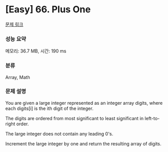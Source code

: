 # [Easy] 66. Plus One

[문제 링크](https://leetcode.com/problems/plus-one/) 

### 성능 요약

메모리: 36.7 MB, 시간: 190 ms

### 분류

Array, Math

### 문제 설명

<p>You are given a large integer represented as an integer array digits, where each digits[i] is the ith digit of the integer.</p>
<p>The digits are ordered from most significant to least significant in left-to-right order.</p>
<p>The large integer does not contain any leading 0's.</p>
<p>Increment the large integer by one and return the resulting array of digits.</p>
